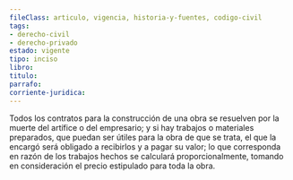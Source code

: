 ```yaml
---
fileClass: articulo, vigencia, historia-y-fuentes, codigo-civil
tags:
- derecho-civil
- derecho-privado
estado: vigente
tipo: inciso
libro:
titulo:
parrafo:
corriente-juridica:
---
```

Todos los contratos para la construcción de una obra se resuelven por la muerte del artífice o del empresario; y si hay trabajos o materiales preparados, que puedan ser útiles para la obra de que se trata, el que la encargó será obligado a recibirlos y a pagar su valor; lo que corresponda en razón de los trabajos hechos se calculará proporcionalmente, tomando en consideración el precio estipulado para toda la obra.